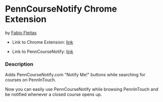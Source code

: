 # PennCourseNotify Chrome Extension
by [Fabio Fleitas](http://fabiofleitas.com/)

* Link to Chrome Extension: [link](https://chrome.google.com/webstore/detail/penncoursenotify-extensio/fnfnjichadfpaneolghomamdbjbhnenn)

* Link to PennCourseNotify: [link](http://www.penncoursenotify.com/)

### Description
Adds PennCourseNotify.com "Notify Me!" buttons while searching for courses on PennInTouch.

Now you can easily use PennCourseNotify while browsing PennInTouch and be notified whenever a closed course opens up.
